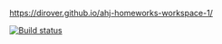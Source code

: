 https://dirover.github.io/ahj-homeworks-workspace-1/

[![Build status](https://ci.appveyor.com/api/projects/status/wcvms9btd1o1mn45?svg=true)](https://ci.appveyor.com/project/DiRover/ahj-homeworks-workspace-1)